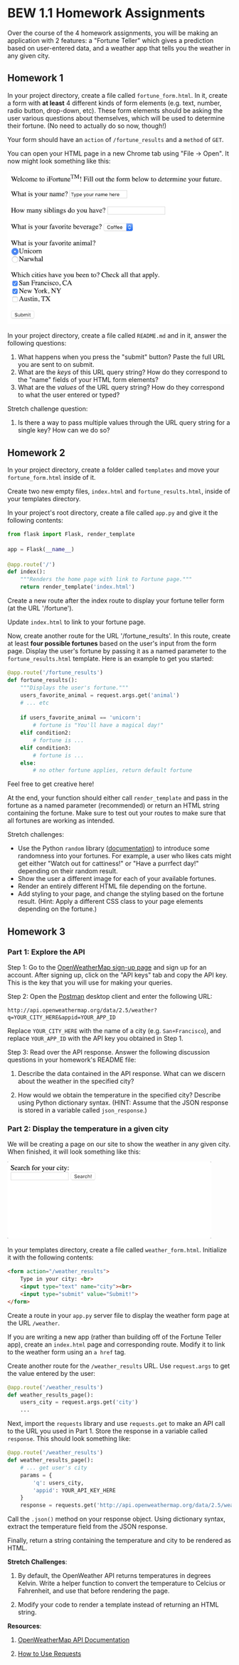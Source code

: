 # BEW 1.1 Homework Assignments

Over the course of the 4 homework assignments, you will be making an application with 2 features: a "Fortune Teller" which gives a prediction based on user-entered data, and a weather app that tells you the weather in any given city.

## Homework 1

In your project directory, create a file called `fortune_form.html`. In it, create a form with **at least** 4 different kinds of form elements (e.g. text, number, radio button, drop-down, etc). These form elements should be asking the user various questions about themselves, which will be used to determine their fortune. (No need to actually do so now, though!)

Your form should have an `action` of `/fortune_results` and a `method` of `GET`.

You can open your HTML page in a new Chrome tab using "File -> Open". It now might look something like this:

![sample form](assets/fortune_form.png)

In your project directory, create a file called `README.md` and in it, answer the following questions:

1. What happens when you press the "submit" button? Paste the full URL you are sent to on submit. 
1. What are the *keys* of this URL query string? How do they correspond to the "name" fields of your HTML form elements?
1. What are the *values* of the URL query string? How do they correspond to what the user entered or typed?

Stretch challenge question:

1. Is there a way to pass multiple values through the URL query string for a single key? How can we do so?

## Homework 2

In your project directory, create a folder called `templates` and move your `fortune_form.html` inside of it. 

Create two new empty files, `index.html` and `fortune_results.html`, inside of your templates directory.

In your project's root directory, create a file called `app.py` and give it the following contents:

```py
from flask import Flask, render_template

app = Flask(__name__)

@app.route('/')
def index():
    """Renders the home page with link to Fortune page."""
    return render_template('index.html')
```

Create a new route after the index route to display your fortune teller form (at the URL '/fortune').

Update `index.html` to link to your fortune page.

Now, create another route for the URL '/fortune_results'. In this route, create at least **four possible fortunes** based on the user's input from the form page. Display the user's fortune by passing it as a named parameter to the `fortune_results.html` template. Here is an example to get you started:

```py
@app.route('/fortune_results')
def fortune_results():
    """Displays the user's fortune."""
    users_favorite_animal = request.args.get('animal')
    # ... etc

    if users_favorite_animal == 'unicorn':
        # fortune is "You'll have a magical day!"
    elif condition2:
        # fortune is ...
    elif condition3:
        # fortune is ...
    else:
        # no other fortune applies, return default fortune
```

Feel free to get creative here!

At the end, your function should either call `render_template` and pass in the fortune as a named parameter (recommended) or return an HTML string containing the fortune. Make sure to test out your routes to make sure that all fortunes are working as intended.

Stretch challenges:

- Use the Python `random` library ([documentation](https://docs.python.org/3/library/random.html)) to introduce some randomness into your fortunes. For example, a user who likes cats might get either "Watch out for cattiness!" or "Have a purrfect day!" depending on their random result.
- Show the user a different image for each of your available fortunes.
- Render an entirely different HTML file depending on the fortune.
- Add styling to your page, and change the styling based on the fortune result. (Hint: Apply a different CSS class to your page elements depending on the fortune.)

## Homework 3

### Part 1: Explore the API

Step 1: Go to the [OpenWeatherMap sign-up page](https://openweathermap.org/appid) and sign up for an account. After signing up, click on the "API keys" tab and copy the API key. This is the key that you will use for making your queries.

Step 2: Open the [Postman](https://www.getpostman.com/downloads/) desktop client and enter the following URL:

```
http://api.openweathermap.org/data/2.5/weather?q=YOUR_CITY_HERE&appid=YOUR_APP_ID
```

Replace `YOUR_CITY_HERE` with the name of a city (e.g. `San+Francisco`), and replace `YOUR_APP_ID` with the API key you obtained in Step 1.

Step 3: Read over the API response. Answer the following discussion questions in your homework's README file:

1. Describe the data contained in the API response. What can we discern about the weather in the specified city?

1. How would we obtain the temperature in the specified city? Describe using Python dictionary syntax. (HINT: Assume that the JSON response is stored in a variable called `json_response`.)


### Part 2: Display the temperature in a given city

We will be creating a page on our site to show the weather in any given city. When finished, it will look something like this:

![Demo of Weather API App](assets/weather_api.gif)

In your templates directory, create a file called `weather_form.html`. Initialize it with the following contents:

```html
<form action="/weather_results">
    Type in your city: <br>
    <input type="text" name="city"><br>
    <input type="submit" value="Submit!">
</form>
```

Create a route in your `app.py` server file to display the weather form page at the URL `/weather`. 

If you are writing a new app (rather than building off of the Fortune Teller app), create an `index.html` page and corresponding route. Modify it to link to the weather form using an `a href` tag.

Create another route for the `/weather_results` URL. Use `request.args` to get the value entered by the user:

```py
@app.route('/weather_results')
def weather_results_page():
    users_city = request.args.get('city')
    ...
```

Next, import the `requests` library and use `requests.get` to make an API call to the URL you used in Part 1. Store the response in a variable called `response`. This should look something like:

```py
@app.route('/weather_results')
def weather_results_page():
    # ... get user's city
    params = {
        'q': users_city,
        'appid': YOUR_API_KEY_HERE
    }
    response = requests.get('http://api.openweathermap.org/data/2.5/weather', params=params)
```

Call the `.json()` method on your response object. Using dictionary syntax, extract the temperature field from the JSON response.

Finally, return a string containing the temperature and city to be rendered as HTML.

**Stretch Challenges**:

1. By default, the OpenWeather API returns temperatures in degrees Kelvin. Write a helper function to convert the temperature to Celcius or Fahrenheit, and use that before rendering the page.

1. Modify your code to render a template instead of returning an HTML string.


**Resources**:

1. [OpenWeatherMap API Documentation](https://openweathermap.org/current)

1. [How to Use Requests](https://pypi.org/project/requests/2.7.0/)